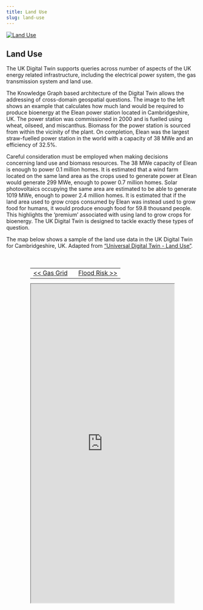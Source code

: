 ```yaml
---
title: Land Use
slug: land-use
---
```


<div class="intro-container three-quarter-width">
	<div class="intro-left">
		<a href="/user/images/digital-twin/land-use-large.jpg" target="_blank" >
			<img src="/user/images/digital-twin/land-use-large.jpg" class="header-image" alt="Land Use" />
		</a>
	</div>
	<div class="intro-center">
		<h2>Land Use</h2>
		<p>The UK Digital Twin supports queries across number of aspects of the UK energy related infrastructure, including the electrical power system, the gas transmission system and land use.​</p>
		<p>The Knowledge Graph based architecture of the Digital Twin allows the addressing of cross-domain geospatial questions. The image to the left shows an example that calculates how much land would be required to produce bioenergy at the Elean power station located in Cambridgeshire, UK. The power station was commissioned in 2000 and is fuelled using wheat, oilseed, and miscanthus. Biomass for the power station is sourced from within the vicinity of the plant. On completion, Elean was the largest straw-fuelled power station in the world with a capacity of 38 MWe and an efficiency of 32.5%.</p>
		<p>Careful consideration must be employed when making decisions concerning land use and biomass resources. The 38 MWe capacity of Elean is enough to power 0.1 million homes. It is estimated that a wind farm located on the same land area as the crops used to generate power at Elean would generate 299 MWe, enough to power 0.7 million homes. Solar photovoltaics occupying the same area are estimated to be able to generate 1019 MWe, enough to power 2.4 million homes. It is estimated that if the land area used to grow crops consumed by Elean was instead used to grow food for humans, it would produce enough food for 59.8 thousand people. This highlights the ‘premium’ associated with using land to grow crops for bioenergy. The UK Digital Twin is designed to tackle exactly these types of question.​</p>
		<p>The map below shows a sample of the land use data in the UK Digital Twin for Cambridgeshire, UK. Adapted from <a href="https://cmclinnovations.com/media/publications/#1597416715432-8-11">“Universal Digital Twin - Land Use”</a>.</p>
	</div>
</div>

<div id="map-container" class="full-width" style="height: 840px; margin-top: 50px;">
	<div id="map-header" style="width: 75%; height: 40px; margin: 0 auto; position: relative;">
		<table width="100%" height="100%" style="margin: auto;">
			<tr>
				<td width="50%" style="text-align: left;">
					<a href="/explore/digital-twin/gas-grid">&lt;&lt; Gas Grid</a>
				</td>
				<td width="50%" style="text-align: right;">
					<a href="/explore/digital-twin/flood-map">Flood Risk &gt;&gt;</a>
				</td>
			<tr>
		</table>
	</div>
	<div id="map-inner" style="width: 75%; height: 100%; margin: 0 auto; position: relative;">
		<iframe id="map-frame" width="100%" height="100%" src="http://localhost:9999/" />
	</div>
</div>

<br>

[plugin:content-inject](/modular/partners)
